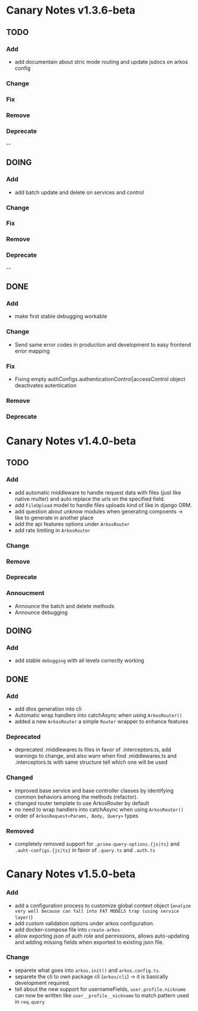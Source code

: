 # Canary Notes v1.3.6-beta

## TODO

### Add

- add documentain about stric mode routing and update jsdocs on arkos config

### Change

### Fix

### Remove

### Deprecate

--

## DOING

### Add

- add batch update and delete on services and control

### Change

### Fix

### Remove

### Deprecate

--

## DONE

### Add

- make first stable debugging workable

### Change

- Send same error codes in production and development to easy frontend error mapping

### Fix

- Fixing empty authConfigs.authenticationControl|accessControl object deactivates autentication

### Remove

### Deprecate

# Canary Notes v1.4.0-beta

## TODO

### Add

- add automatic middleware to handle request data with files (just like native multer) and auto replace the urls on the specified field.
- add `FileUpload` model to handle files uploads kind of like in django ORM.
- add question about unknow modules when generating compoents -> like to generate in another place
- add the api features options under `ArkosRouter`
- add rate limiting in `ArkosRouter`

### Change

### Remove

### Deprecate

### Annoucment

- Announce the batch and delete methods
- Announce debugging

## DOING

### Add

- add stable `debugging` with all levels correctly working

## DONE

### Add

- add dtos generation into cli
- Automatic wrap handlers into catchAsync when using `ArkosRouter()`
- added a new `ArkosRouter` a simple `Router` wrapper to enhance features

### Deprecated

- deprecated .middlewares.ts files in favor of .interceptors.ts, add warnings to change, and also warn when find .middlewares.ts and .interceptors.ts with same structure tell which one will be used

### Changed

- improved base service and base controller classes by identifying common behaviors among the methods (refactor).
- changed router template to use ArkosRouter by default
- no need to wrap handlers into catchAsync when using `ArkosRouter()`
- order of `ArkosRequest<Params, Body, Query>` types

### Removed

- completely removed support for `.prima-query-options.{js|ts}` and `.auht-configs.{js|ts}` in favor of `.query.ts` and `.auth.ts`

# Canary Notes v1.5.0-beta

### Add

- add a configuration process to customize global context object (`analyze very well because can fall into FAT MODELS trap (using service layer)`)
- add custom validation options under arkos configuration.
- add docker-compose file into `create-arkos`
- allow exporting json of auth role and permissions, allows auto-updating and adding missing fields when exported to existing json file.

### Change

- separete what goes into `arkos.init()` and `arkos.config.ts`.
- separete the cli to own package cli (`arkos/cli`) -> it is basically development required.
- tell about the new support for usernameFields, `user.profile.nickname` can now be written like `user__profile__nickname` to match pattern used in `req.query`
